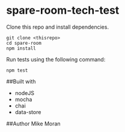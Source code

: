 # spare-room-tech-test

Clone this repo and install dependencies.

```
git clone <thisrepo>
cd spare-room
npm install
```

Run tests using the following command:

```
npm test
```

##Built with

- nodeJS
- mocha
- chai
- data-store

##Author
Mike Moran
